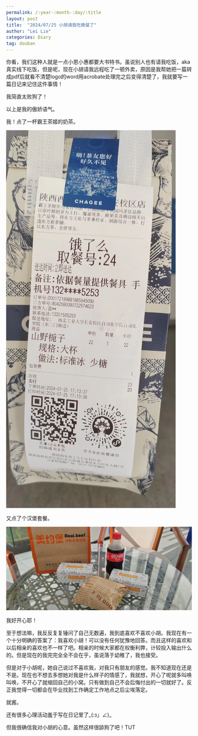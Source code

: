 ```yaml
---
permalink: /:year-:month-:day/:title
layout: post
title:  "2024/07/25 小胡请我吃晚餐了"
author: "Lei Lie"
categories: Diary
tag: douban
---
```


你看，我们这种人就是一点小恩小惠都要大书特书。虽说别人也有请我吃饭，aka真实线下吃饭，但是呢，现在小胡请我远程吃了一顿外卖，原因是我帮她把一篇转成pdf后就看不清楚logo的word用acrobate处理完之后变得清楚了，我就要写一篇日记来记住这件事情！

我简直太败狗了！

以上是我的傲娇语气。

我！点了一杯霸王茶姬的奶茶。

![img1](./../images/img-2024-07-25/img1.jpg)

又点了个汉堡套餐。

![img2](./../images/img-2024-07-25/img2.jpg)

我好开心耶！

至于想法嘛，我反反复复锤问了自己无数遍，我到底喜欢不喜欢小胡。我现在有一个十分明确的答案了：我喜欢小胡！可以没有任何犹豫地回答。而且这样的喜欢和以后相亲的喜欢也不一样了吧。相亲的时候大家都在权衡利弊，计较投入输出什么的。但是现在的我完完全全不会在乎，虽说落于幼稚了，我也接受。

但是对于小胡呢，她自己说过不喜欢我，对我只有朋友的感觉。我不知道现在还是不是。现在也不想去多想她对我是什么样子的情感了，我就想，开心了呢就多叫唤叫唤，不开心了就缩回自己的小窝。只有做到自己不会后悔付出的一切就好了。反正我觉得一切都会在毕业找到工作确定工作地点之后尘埃落定。

就酱。

还有很多心理活动羞于写在日记里了_(:з」∠)_

但我很确信我对小胡的心意。虽然这样很舔狗了吧！TUT